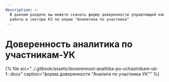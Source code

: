 ```yaml
---
description: >-
  В данном разделе вы можете скачать форму доверенности управляющей компании для
  работы в секторе КЗ по опции "Аналитика по участника"
---
```


# Доверенность аналитика по участникам-УК

{% file src="../.gitbook/assets/doverennost-analitika-po-uchastnikam-uk-1-.docx" caption="форма доверенности \"Аналита по участника УК\"" %}


